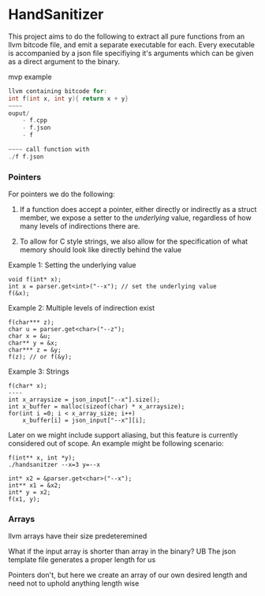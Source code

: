 # HandSanitizer

This project aims to do the following to extract all pure functions from an llvm bitcode file, and emit a separate executable for each.
Every executable is accompanied by a json file specifiying it's arguments which can be given as a direct argument to the binary.

mvp example 

```c
llvm containing bitcode for: 
int f(int x, int y){ return x + y}
~~~~
ouput/
    - f.cpp
    - f.json
    - f

~~~~ call function with
./f f.json
```


### Pointers
For pointers we do the following:
1. If a function does accept a pointer, either directly or indirectly as a struct member,
   we expose a setter to the _underlying_ value, regardless of how many levels of indirections there are.

2. To allow for C style strings, we also allow for the specification of what memory should look like directly behind the value


Example 1: Setting the underlying value
```
void f(int* x);
int x = parser.get<int>("--x"); // set the underlying value
f(&x);
```

Example 2: Multiple levels of indirection exist
```
f(char*** z);
char u = parser.get<char>("--z");
char x = &u;
char** y = &x;
char*** z = &y; 
f(z); // or f(&y);
```

Example 3: Strings
```
f(char* x);
----
int x_arraysize = json_input["--x"].size();
int x_buffer = malloc(sizeof(char) * x_arraysize);
for(int i =0; i < x_array_size; i++)
    x_buffer[i] = json_input["--x"][i]; 
```

Later on we might include support aliasing, but this feature is currently considered out of scope. An example might be following scenario:
```
f(int** x, int *y);
./handsanitzer --x=3 y=--x

int* x2 = &parser.get<char>("--x");
int** x1 = &x2;
int* y = x2;
f(x1, y);
```



### Arrays
llvm arrays have their size predeteremined

What if the input array is shorter than array in the binary? UB 
The json template file generates a proper length for us 

Pointers don't, 
but here we create an array of our own desired length and need not to uphold anything length wise 


